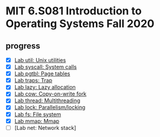 # MIT 6.S081 Introduction to Operating Systems Fall 2020

## progress

- [x] [Lab util: Unix utilities](https://github.com/Nagisa12321/mit6.828-2020/tree/util)
- [x] [Lab syscall: System calls](https://github.com/Nagisa12321/mit6.828-2020/tree/syscall)
- [X] [Lab pgtbl: Page tables](https://github.com/Nagisa12321/mit6.828-2020/tree/pgtbl)
- [X] [Lab traps: Trap](https://github.com/Nagisa12321/mit6.828-2020/tree/traps)
- [x] [Lab lazy: Lazy allocation](https://github.com/Nagisa12321/mit6.828-2020/tree/lazy)
- [x] [Lab cow: Copy-on-write fork](https://github.com/Nagisa12321/mit6.828-2020/tree/cow)
- [x] [Lab thread: Multithreading](https://github.com/Nagisa12321/mit6.828-2020/tree/thread)
- [x] [Lab lock: Parallelism/locking](https://github.com/Nagisa12321/mit6.828-2020/tree/lock)
- [x] [Lab fs: File system](https://github.com/Nagisa12321/mit6.828-2020/tree/fs)
- [x] [Lab mmap: Mmap](https://github.com/Nagisa12321/mit6.828-2020/tree/mmap)
- [ ] [Lab net: Network stack]
